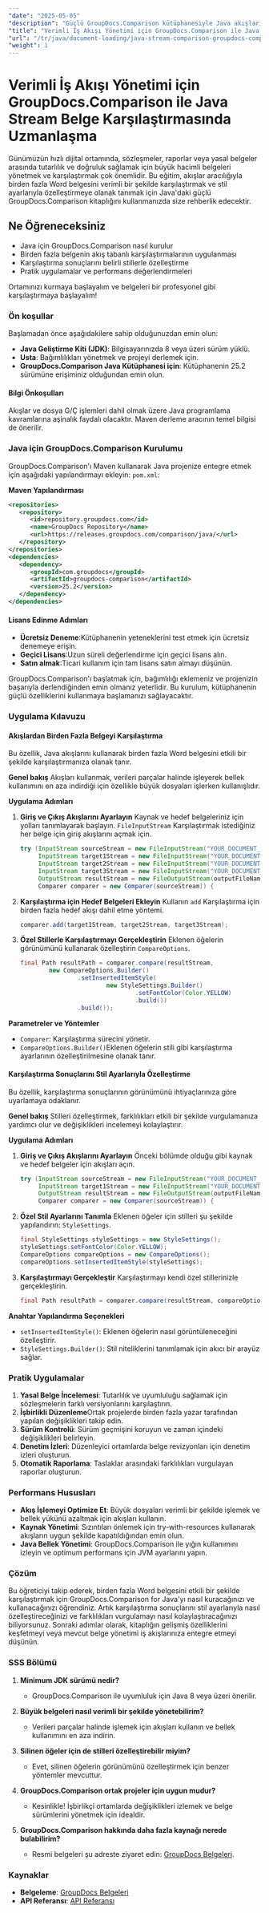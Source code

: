 ```yaml
---
"date": "2025-05-05"
"description": "Güçlü GroupDocs.Comparison kütüphanesiyle Java akışlarını kullanarak Word belgelerini nasıl etkili bir şekilde karşılaştıracağınızı öğrenin. Akış tabanlı karşılaştırmalarda ustalaşın ve stilleri özelleştirin."
"title": "Verimli İş Akışı Yönetimi için GroupDocs.Comparison ile Java Stream Belge Karşılaştırmasında Uzmanlaşma"
"url": "/tr/java/document-loading/java-stream-comparison-groupdocs-comparison/"
"weight": 1
---
```


# Verimli İş Akışı Yönetimi için GroupDocs.Comparison ile Java Stream Belge Karşılaştırmasında Uzmanlaşma

Günümüzün hızlı dijital ortamında, sözleşmeler, raporlar veya yasal belgeler arasında tutarlılık ve doğruluk sağlamak için büyük hacimli belgeleri yönetmek ve karşılaştırmak çok önemlidir. Bu eğitim, akışlar aracılığıyla birden fazla Word belgesini verimli bir şekilde karşılaştırmak ve stil ayarlarıyla özelleştirmeye olanak tanımak için Java'daki güçlü GroupDocs.Comparison kitaplığını kullanmanızda size rehberlik edecektir.

## Ne Öğreneceksiniz
- Java için GroupDocs.Comparison nasıl kurulur
- Birden fazla belgenin akış tabanlı karşılaştırmalarının uygulanması
- Karşılaştırma sonuçlarını belirli stillerle özelleştirme
- Pratik uygulamalar ve performans değerlendirmeleri

Ortamınızı kurmaya başlayalım ve belgeleri bir profesyonel gibi karşılaştırmaya başlayalım!

### Ön koşullar
Başlamadan önce aşağıdakilere sahip olduğunuzdan emin olun:
- **Java Geliştirme Kiti (JDK)**: Bilgisayarınızda 8 veya üzeri sürüm yüklü.
- **Usta**: Bağımlılıkları yönetmek ve projeyi derlemek için.
- **GroupDocs.Comparison Java Kütüphanesi için**: Kütüphanenin 25.2 sürümüne erişiminiz olduğundan emin olun.

#### Bilgi Önkoşulları
Akışlar ve dosya G/Ç işlemleri dahil olmak üzere Java programlama kavramlarına aşinalık faydalı olacaktır. Maven derleme aracının temel bilgisi de önerilir.

### Java için GroupDocs.Comparison Kurulumu
GroupDocs.Comparison'ı Maven kullanarak Java projenize entegre etmek için aşağıdaki yapılandırmayı ekleyin: `pom.xml`:

**Maven Yapılandırması**
```xml
<repositories>
   <repository>
      <id>repository.groupdocs.com</id>
      <name>GroupDocs Repository</name>
      <url>https://releases.groupdocs.com/comparison/java/</url>
   </repository>
</repositories>
<dependencies>
   <dependency>
      <groupId>com.groupdocs</groupId>
      <artifactId>groupdocs-comparison</artifactId>
      <version>25.2</version>
   </dependency>
</dependencies>
```

#### Lisans Edinme Adımları
- **Ücretsiz Deneme**:Kütüphanenin yeteneklerini test etmek için ücretsiz denemeye erişin.
- **Geçici Lisans**:Uzun süreli değerlendirme için geçici lisans alın.
- **Satın almak**:Ticari kullanım için tam lisans satın almayı düşünün.

GroupDocs.Comparison'ı başlatmak için, bağımlılığı eklemeniz ve projenizin başarıyla derlendiğinden emin olmanız yeterlidir. Bu kurulum, kütüphanenin güçlü özelliklerini kullanmaya başlamanızı sağlayacaktır.

### Uygulama Kılavuzu
#### Akışlardan Birden Fazla Belgeyi Karşılaştırma
Bu özellik, Java akışlarını kullanarak birden fazla Word belgesini etkili bir şekilde karşılaştırmanıza olanak tanır.

**Genel bakış**
Akışları kullanmak, verileri parçalar halinde işleyerek bellek kullanımını en aza indirdiği için özellikle büyük dosyaları işlerken kullanışlıdır.

**Uygulama Adımları**
1. **Giriş ve Çıkış Akışlarını Ayarlayın**
   Kaynak ve hedef belgeleriniz için yolları tanımlayarak başlayın. `FileInputStream` Karşılaştırmak istediğiniz her belge için giriş akışlarını açmak için.
   ```java
   try (InputStream sourceStream = new FileInputStream("YOUR_DOCUMENT_DIRECTORY/SOURCE_WORD");
        InputStream target1Stream = new FileInputStream("YOUR_DOCUMENT_DIRECTORY/TARGET1_WORD");
        InputStream target2Stream = new FileInputStream("YOUR_DOCUMENT_DIRECTORY/TARGET2_WORD");
        InputStream target3Stream = new FileInputStream("YOUR_DOCUMENT_DIRECTORY/TARGET3_WORD");
        OutputStream resultStream = new FileOutputStream(outputFileName);
        Comparer comparer = new Comparer(sourceStream)) {
   ```

2. **Karşılaştırma için Hedef Belgeleri Ekleyin**
   Kullanın `add` Karşılaştırma için birden fazla hedef akışı dahil etme yöntemi.
   ```java
   comparer.add(target1Stream, target2Stream, target3Stream);
   ```

3. **Özel Stillerle Karşılaştırmayı Gerçekleştirin**
   Eklenen öğelerin görünümünü kullanarak özelleştirin `CompareOptions`.
   ```java
   final Path resultPath = comparer.compare(resultStream,
           new CompareOptions.Builder()
                   .setInsertedItemStyle(
                           new StyleSettings.Builder()
                                   .setFontColor(Color.YELLOW)
                                   .build())
                   .build());
   ```

**Parametreler ve Yöntemler**
- `Comparer`: Karşılaştırma sürecini yönetir.
- `CompareOptions.Builder()`Eklenen öğelerin stili gibi karşılaştırma ayarlarının özelleştirilmesine olanak tanır.

#### Karşılaştırma Sonuçlarını Stil Ayarlarıyla Özelleştirme
Bu özellik, karşılaştırma sonuçlarının görünümünü ihtiyaçlarınıza göre uyarlamaya odaklanır.

**Genel bakış**
Stilleri özelleştirmek, farklılıkları etkili bir şekilde vurgulamanıza yardımcı olur ve değişiklikleri incelemeyi kolaylaştırır.

**Uygulama Adımları**
1. **Giriş ve Çıkış Akışlarını Ayarlayın**
   Önceki bölümde olduğu gibi kaynak ve hedef belgeler için akışları açın.
   ```java
   try (InputStream sourceStream = new FileInputStream("YOUR_DOCUMENT_DIRECTORY/SOURCE_WORD");
        InputStream target1Stream = new FileInputStream("YOUR_DOCUMENT_DIRECTORY/TARGET_WORD");
        OutputStream resultStream = new FileOutputStream(outputFileName);
        Comparer comparer = new Comparer(sourceStream)) {
   ```

2. **Özel Stil Ayarlarını Tanımla**
   Eklenen öğeler için stilleri şu şekilde yapılandırın: `StyleSettings`.
   ```java
   final StyleSettings styleSettings = new StyleSettings();
   styleSettings.setFontColor(Color.YELLOW);
   CompareOptions compareOptions = new CompareOptions();
   compareOptions.setInsertedItemStyle(styleSettings);
   ```

3. **Karşılaştırmayı Gerçekleştir**
   Karşılaştırmayı kendi özel stillerinizle gerçekleştirin.
   ```java
   final Path resultPath = comparer.compare(resultStream, compareOptions);
   ```

**Anahtar Yapılandırma Seçenekleri**
- `setInsertedItemStyle()`: Eklenen öğelerin nasıl görüntüleneceğini özelleştirir.
- `StyleSettings.Builder()`: Stil niteliklerini tanımlamak için akıcı bir arayüz sağlar.

### Pratik Uygulamalar
1. **Yasal Belge İncelemesi**: Tutarlılık ve uyumluluğu sağlamak için sözleşmelerin farklı versiyonlarını karşılaştırın.
2. **İşbirlikli Düzenleme**Ortak projelerde birden fazla yazar tarafından yapılan değişiklikleri takip edin.
3. **Sürüm Kontrolü**: Sürüm geçmişini koruyun ve zaman içindeki değişiklikleri belirleyin.
4. **Denetim İzleri**: Düzenleyici ortamlarda belge revizyonları için denetim izleri oluşturun.
5. **Otomatik Raporlama**: Taslaklar arasındaki farklılıkları vurgulayan raporlar oluşturun.

### Performans Hususları
- **Akış İşlemeyi Optimize Et**: Büyük dosyaları verimli bir şekilde işlemek ve bellek yükünü azaltmak için akışları kullanın.
- **Kaynak Yönetimi**: Sızıntıları önlemek için try-with-resources kullanarak akışların uygun şekilde kapatıldığından emin olun.
- **Java Bellek Yönetimi**: GroupDocs.Comparison ile yığın kullanımını izleyin ve optimum performans için JVM ayarlarını yapın.

### Çözüm
Bu öğreticiyi takip ederek, birden fazla Word belgesini etkili bir şekilde karşılaştırmak için GroupDocs.Comparison for Java'yı nasıl kuracağınızı ve kullanacağınızı öğrendiniz. Artık karşılaştırma sonuçlarını stil ayarlarıyla nasıl özelleştireceğinizi ve farklılıkları vurgulamayı nasıl kolaylaştıracağınızı biliyorsunuz. Sonraki adımlar olarak, kitaplığın gelişmiş özelliklerini keşfetmeyi veya mevcut belge yönetimi iş akışlarınıza entegre etmeyi düşünün.

### SSS Bölümü
1. **Minimum JDK sürümü nedir?**
   - GroupDocs.Comparison ile uyumluluk için Java 8 veya üzeri önerilir.

2. **Büyük belgeleri nasıl verimli bir şekilde yönetebilirim?**
   - Verileri parçalar halinde işlemek için akışları kullanın ve bellek kullanımını en aza indirin.

3. **Silinen öğeler için de stilleri özelleştirebilir miyim?**
   - Evet, silinen öğelerin görünümünü özelleştirmek için benzer yöntemler mevcuttur.

4. **GroupDocs.Comparison ortak projeler için uygun mudur?**
   - Kesinlikle! İşbirlikçi ortamlarda değişiklikleri izlemek ve belge sürümlerini yönetmek için idealdir.

5. **GroupDocs.Comparison hakkında daha fazla kaynağı nerede bulabilirim?**
   - Resmi belgeleri şu adreste ziyaret edin: [GroupDocs Belgeleri](https://docs.groupdocs.com/comparison/java/).

### Kaynaklar
- **Belgeleme**: [GroupDocs Belgeleri](https://docs.groupdocs.com/comparison/java/)
- **API Referansı**: [API Referansı](https://www.groupdocs.com/content/reports/documentation/api-reference/groupdocs-comparison-for-java-api)